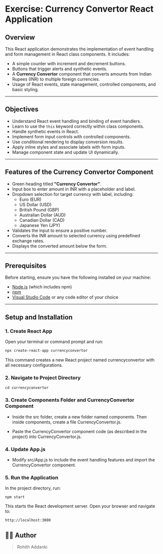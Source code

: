 # Exercise: Currency Convertor React Application

## Overview

This React application demonstrates the implementation of event handling and form management in React class components. It includes:

- A simple counter with increment and decrement buttons.
- Buttons that trigger alerts and synthetic events.
- A **Currency Convertor** component that converts amounts from Indian Rupees (INR) to multiple foreign currencies.
- Usage of React events, state management, controlled components, and basic styling.

---

## Objectives

- Understand React event handling and binding of event handlers.
- Learn to use the `this` keyword correctly within class components.
- Handle synthetic events in React.
- Implement form input controls with controlled components.
- Use conditional rendering to display conversion results.
- Apply inline styles and associate labels with form inputs.
- Manage component state and update UI dynamically.

---

## Features of the Currency Convertor Component

- Green heading titled **"Currency Convertor"**.
- Input box to enter amount in INR with a placeholder and label.
- Dropdown selection for target currency with label, including:
  - Euro (EUR)
  - US Dollar (USD)
  - British Pound (GBP)
  - Australian Dollar (AUD)
  - Canadian Dollar (CAD)
  - Japanese Yen (JPY)
- Validates the input to ensure a positive number.
- Converts the INR amount to selected currency using predefined exchange rates.
- Displays the converted amount below the form.

---

## Prerequisites

Before starting, ensure you have the following installed on your machine:

- [Node.js](https://nodejs.org/) (which includes npm)
- [npm](https://www.npmjs.com/)
- [Visual Studio Code](https://code.visualstudio.com/) or any code editor of your choice

---

## Setup and Installation

### 1. Create React App

Open your terminal or command prompt and run:

```bash
npx create-react-app currencyconvertor
```
This command creates a new React project named currencyconvertor with all necessary configurations.



### 2. Navigate to Project Directory
```
cd currencyconvertor
```


### 3. Create Components Folder and CurrencyConvertor Component

- Inside the src folder, create a new folder named components. Then inside components, create a file CurrencyConvertor.js.

- Paste the CurrencyConvertor component code (as described in the project) into CurrencyConvertor.js.


### 4. Update App.js
- Modify src/App.js to include the event handling features and import the CurrencyConvertor component.


### 5. Run the Application
In the project directory, run:
```
npm start
```
This starts the React development server. Open your browser and navigate to:
```
http://localhost:3000
```

## 🧑‍💻 Author
> Rohith Addanki
